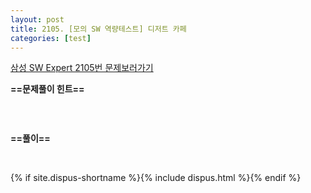 ```yaml
---
layout: post
title: 2105. [모의 SW 역량테스트] 디저트 카페
categories: [test]
---
```

[삼성 SW Expert 2105번 문제보러가기](https://swexpertacademy.com/main/code/problem/problemDetail.do?contestProbId=AV5VwAr6APYDFAWu)

**==문제풀이 힌트==**<br>

<br>

```cpp

```

**==풀이==**<br>

<br>

{% if site.dispus-shortname %}{% include dispus.html %}{% endif %}